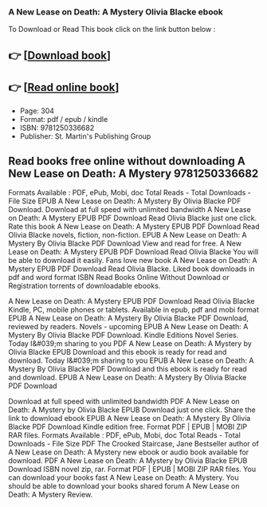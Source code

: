 ### A New Lease on Death: A Mystery Olivia Blacke ebook

To Download or Read This book click on the link button below :

## 👉  [**[Download book](http://filesbooks.info/download.php?group=book&from=github.com&id=720614&lnk=1081 "Download book")**]

## 👉  [**[Read online book](http://filesbooks.info/download.php?group=book&from=github.com&id=720614&lnk=1081 "Read online book")**]


* Page: 304
* Format: pdf / epub / kindle
* ISBN: 9781250336682
* Publisher: St. Martin&#039;s Publishing Group



## Read books free online without downloading A New Lease on Death: A Mystery 9781250336682


Formats Available : PDF, ePub, Mobi, doc Total Reads - Total Downloads - File Size EPUB A New Lease on Death: A Mystery By Olivia Blacke PDF Download. Download at full speed with unlimited bandwidth A New Lease on Death: A Mystery EPUB PDF Download Read Olivia Blacke just one click. Rate this book A New Lease on Death: A Mystery EPUB PDF Download Read Olivia Blacke novels, fiction, non-fiction. EPUB A New Lease on Death: A Mystery By Olivia Blacke PDF Download View and read for free. A New Lease on Death: A Mystery EPUB PDF Download Read Olivia Blacke You will be able to download it easily. Fans love new book A New Lease on Death: A Mystery EPUB PDF Download Read Olivia Blacke. Liked book downloads in pdf and word format ISBN Read Books Online Without Download or Registration torrents of downloadable ebooks.

A New Lease on Death: A Mystery EPUB PDF Download Read Olivia Blacke Kindle, PC, mobile phones or tablets. Available in epub, pdf and mobi format EPUB A New Lease on Death: A Mystery By Olivia Blacke PDF Download, reviewed by readers. Novels - upcoming EPUB A New Lease on Death: A Mystery By Olivia Blacke PDF Download. Kindle Editions Novel Series. Today I&amp;#039;m sharing to you PDF A New Lease on Death: A Mystery by Olivia Blacke EPUB Download and this ebook is ready for read and download. Today I&amp;#039;m sharing to you EPUB A New Lease on Death: A Mystery By Olivia Blacke PDF Download and this ebook is ready for read and download. EPUB A New Lease on Death: A Mystery By Olivia Blacke PDF Download

Download at full speed with unlimited bandwidth PDF A New Lease on Death: A Mystery by Olivia Blacke EPUB Download just one click. Share the link to download ebook EPUB A New Lease on Death: A Mystery By Olivia Blacke PDF Download Kindle edition free. Format PDF | EPUB | MOBI ZIP RAR files. Formats Available : PDF, ePub, Mobi, doc Total Reads - Total Downloads - File Size PDF The Crooked Staircase, Jane Bestseller author of A New Lease on Death: A Mystery new ebook or audio book available for download. PDF A New Lease on Death: A Mystery by Olivia Blacke EPUB Download ISBN novel zip, rar. Format PDF | EPUB | MOBI ZIP RAR files. You can download your books fast A New Lease on Death: A Mystery. You should be able to download your books shared forum A New Lease on Death: A Mystery Review.





